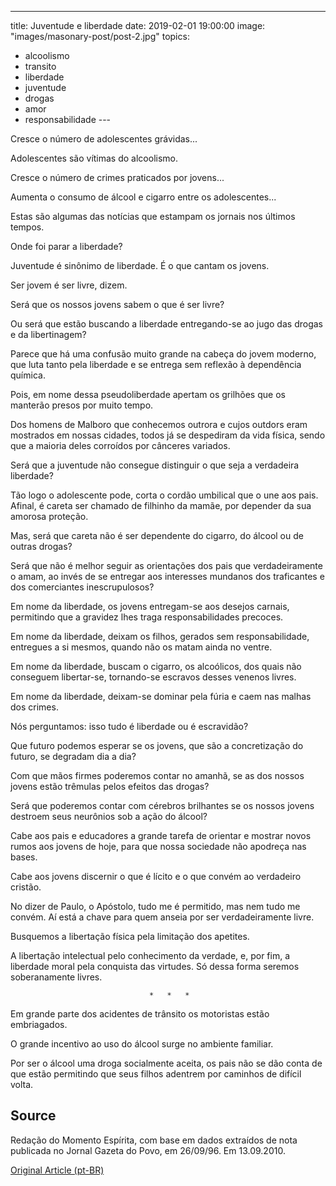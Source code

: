 ---
title: Juventude e liberdade
date: 2019-02-01 19:00:00
image: "images/masonary-post/post-2.jpg"
topics: 
- alcoolismo
- transito
- liberdade
- juventude
- drogas
- amor
- responsabilidade
--- 

Cresce o número de adolescentes grávidas...

Adolescentes são vítimas do alcoolismo.

Cresce o número de crimes praticados por jovens...

Aumenta o consumo de álcool e cigarro entre os adolescentes...

Estas são algumas das notícias que estampam os jornais nos últimos tempos.

Onde foi parar a liberdade?

Juventude é sinônimo de liberdade. É o que cantam os jovens.

Ser jovem é ser livre, dizem.

Será que os nossos jovens sabem o que é ser livre?

Ou será que estão buscando a liberdade entregando-se ao jugo das drogas e da
libertinagem?

Parece que há uma confusão muito grande na cabeça do jovem moderno, que luta
tanto pela liberdade e se entrega sem reflexão à dependência química.

Pois, em nome dessa pseudoliberdade apertam os grilhões que os manterão presos
por muito tempo.

Dos homens de Malboro que conhecemos outrora e cujos outdors eram mostrados em
nossas cidades, todos já se despediram da vida física, sendo que a maioria
deles corroídos por cânceres variados.

Será que a juventude não consegue distinguir o que seja a verdadeira liberdade?

Tão logo o adolescente pode, corta o cordão umbilical que o une aos pais.
Afinal, é careta ser chamado de filhinho da mamãe, por depender da sua amorosa
proteção.

Mas, será que careta não é ser dependente do cigarro, do álcool ou de outras
drogas?

Será que não é melhor seguir as orientações dos pais que verdadeiramente o
amam, ao invés de se entregar aos interesses mundanos dos traficantes e dos
comerciantes inescrupulosos?

Em nome da liberdade, os jovens entregam-se aos desejos carnais, permitindo que
a gravidez lhes traga responsabilidades precoces.

Em nome da liberdade, deixam os filhos, gerados sem responsabilidade, entregues
a si mesmos, quando não os matam ainda no ventre.

Em nome da liberdade, buscam o cigarro, os alcoólicos, dos quais não conseguem
libertar-se, tornando-se escravos desses venenos livres.

Em nome da liberdade, deixam-se dominar pela fúria e caem nas malhas dos
crimes.

Nós perguntamos: isso tudo é liberdade ou é escravidão?

Que futuro podemos esperar se os jovens, que são a concretização do futuro, se
degradam dia a dia?

Com que mãos firmes poderemos contar no amanhã, se as dos nossos jovens estão
trêmulas pelos efeitos das drogas?

Será que poderemos contar com cérebros brilhantes se os nossos jovens destroem
seus neurônios sob a ação do álcool?

Cabe aos pais e educadores a grande tarefa de orientar e mostrar novos rumos
aos jovens de hoje, para que nossa sociedade não apodreça nas bases.

Cabe aos jovens discernir o que é lícito e o que convém ao verdadeiro cristão.

No dizer de Paulo, o Apóstolo, tudo me é permitido, mas nem tudo me convém. Aí
está a chave para quem anseia por ser verdadeiramente livre.

Busquemos a libertação física pela limitação dos apetites.

A libertação intelectual pelo conhecimento da verdade, e, por fim, a liberdade
moral pela conquista das virtudes. Só dessa forma seremos soberanamente livres.

                                   *   *   *

Em grande parte dos acidentes de trânsito os motoristas estão embriagados.

O grande incentivo ao uso do álcool surge no ambiente familiar.

Por ser o álcool uma droga socialmente aceita, os pais não se dão conta de que
estão permitindo que seus filhos adentrem por caminhos de difícil volta.
 

## Source
Redação do Momento Espírita, com base em
dados extraídos de nota publicada no Jornal
Gazeta do Povo, em 26/09/96.
Em 13.09.2010.


[Original Article (pt-BR)](http://www.momento.com.br/pt/ler_texto.php?id=2746)


